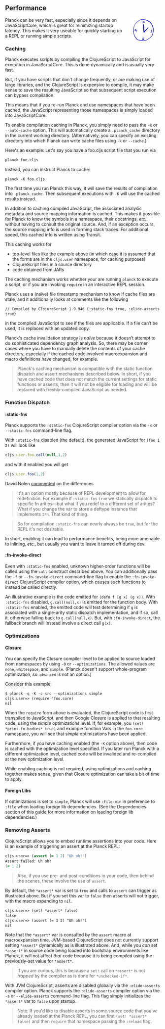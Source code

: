 ## Performance

<img width="85" align="right" style="margin: 0ex 1em" src="img/performance.jpg">

Planck can be very fast, especially since it depends on JavaScriptCore, which is great for minimizing startup latency. This makes it very useable for quickly starting up a REPL or running simple scripts.

### Caching

Planck executes scripts by compiling the ClojureScript to JavaScript for execution in JavaScriptCore. This is done dynamically and is usually very fast.

But, if you have scripts that don't change frequently, or are making use of large libraries, and the ClojureScript is expensive to compile, it may make sense to save the resulting JavaScript so that subsequent script execution can bypass compilation.

This means that if you re-run Planck and use namespaces that have been cached, the JavaScript representing those namespaces is simply loaded into JavaScriptCore. 

To enable compilation caching in Planck, you simply need to pass the `-K` or `-​-​auto-cache` option. This will automatically create a `.planck_cache` directory in the current working directory. (Alternatively, you can specify an existing directory into which Planck can write cache files using `-k` or `-​-​cache`.) 

Here's an example: Let's say you have a foo.cljs script file that you run via

```sh
planck foo.cljs
```

Instead, you can instruct Planck to cache:

```
planck -K foo.cljs
```

The first time you run Planck this way, it will save the results of compilation into `.planck_cache`. Then subsequent executions with `-K` will use the cached results instead.

In addition to caching compiled JavaScript, the associated analysis metadata and source mapping information is cached. This makes it possible for Planck to know the symbols in a namespace, their docstrings, _etc._, without having to consult the original source. And, if an exception occurs, the source mapping info is used in forming stack traces. For additional speed, this cached info is written using Transit.

This caching works for

* top-level files like the example above (in which case it is assumed that the forms are in the `cljs.user` namespace, for caching purposes)
* ClojureScript files in a source directory
* code obtained from JARs

The caching mechanism works whether your are running `planck` to execute a script, or if you are invoking `require` in an interactive REPL session.

Planck uses a (naïve) file timestamp mechanism to know if cache files are stale, and it additionally looks at comments like the following

```
// Compiled by ClojureScript 1.9.946 {:static-fns true, :elide-asserts true}
```

in the compiled JavaScript to see if the files are applicable. If a file can’t be used, it is replaced with an updated copy.

Planck's cache invalidation strategy is _naïve_ because it doesn’t attempt to do sophisticated dependency graph analysis. So, there may be corner cases where you have to manually delete the contents of your cache directory, especially if the cached code involved macroexpansion and macro definitions have changed, for example.

> Planck's caching mechanism is compatible with the static function dispatch and assert mechanisms described below. In short, if you have cached code that does not match the current settings for static functions or asserts, then it will not be eligible for loading and will be replaced with freshly-compiled JavaScript as needed. 

### Function Dispatch

#### :static-fns

Planck supports the `:static-fns` ClojureScript compiler option via the `-s` or `-​-​static-fns` command-line flag.

With `:static-fns` disabled (the default), the generated JavaScript for `(foo 1 2)` will look like 

```js
cljs.user.foo.call(null,1,2)
```

and with it enabled you will get

```js
cljs.user.foo(1,2)
```

David Nolen [commented](https://groups.google.com/forum/m/#!msg/clojurescript/holhVap5Rjc/f9bUE26waakJ) on the differences

> It's an option mostly because of REPL development to allow for redefinition. For example if `:static-fns` `true` we statically dispatch to specific fn arities—but what if you redef to a different set of arities? What if you change the var to store a deftype instance that implements `IFn`. That kind of thing.


> So for compilation `:static-fns` can nearly always be `true`, but for the REPL it's not desirable.


In short, enabling it can lead to performance benefits, being more amenable to inlining, _etc._, but usually you want to leave it turned off during dev.

#### :fn-invoke-direct

Even with `:static-fns` enabled, unknown higher-order functions will be called using the `call` construct described above. You can additionally pass the `-f` or `-​-​fn-invoke-direct` command-line flag to enable the `:fn-invoke-direct` ClojureScript compiler option, which causes such functions to instead be called directly.

An illustrative example is the code emitted for `(defn f [g x] (g x))`. With `:static-fns` disabled, `g.call(null,x)` is emitted for the function body. With `:static-fns` enabled, the emitted code will test determining if `g` is associated with a single-arity static dispatch implementation, and if so, call it, otherwise falling back to `g.call(null,x)`. But, with `:fn-invoke-direct`, the fallback branch will instead involve a direct call `g(x)`.

### Optimizations

#### Closure
You can specify the Closure compiler level to be applied to source loaded from namespaces by using `-O` or `-​-optimizations`. The allowed values are `none`, `whitespace`, and `simple`. (Planck doesn't support whole-program optimization, so `advanced` is not an option.)

Consider this example:

```text
$ planck -q -K -c src --optimizations simple
cljs.user=> (require 'foo.core)
nil
```

When the `require` form above is evaluated, the ClojureScript code is first transpiled to JavaScript, and then Google Closure is applied to that resulting code, using the _simple_ optimizations level. If, for example, you `(set! *print-fn-bodies* true)` and example function Vars in the `foo.core` namespace, you will see that _simple_ optimizations have been applied.

Furthermore, if you have caching enabled (the `-K` option above), then code is cached with the optimization level specified. If you later run Planck with a different optimization level, cached code will be invalided and re-compiled at the new optimization level.

While enabling caching is not required, using optimizations and caching together makes sense, given that Closure optimization can take a bit of time to apply.

#### Foreign Libs

If optimizations is set to `simple`, Planck will use `:file-min` in preference to `:file` when loading foreign lib dependencies. (See the Dependencies section of this guide for more information on loading foreign lib dependencies.)

### Removing Asserts

ClojureScript allows you to embed runtime assertions into your code. Here is an example of triggering an assert at the Planck REPL:

```clojure
cljs.user=> (assert (= 1 2) "Uh oh!")
Assert failed: Uh oh!
(= 1 2)
```

> Also, if you use pre- and post-conditions in your code, then behind the scenes, these involve the use of `assert`.

By default, the `*assert*` var is set to `true` and calls to `assert` can trigger as illustrated above. But if you set this var to `false` then asserts will not trigger, with the macro expanding to `nil`.

```
cljs.user=> (set! *assert* false)
false
cljs.user=> (assert (= 1 2) "Uh oh!")
nil
```

Note that the `*assert*` var is consulted by the `assert` macro at macroexpansion time. JVM-based ClojureScript does not currently support setting `*assert*` dynamically as is illustrated above. And, while you _can_ set `*assert*` in source code being loaded into bootstrap environments like Planck, it will not affect _that_ code because it is being compiled using the previously-set value for `*assert*`.

> If you are curious, this is because a `set!` call on `*assert*` is not _trapped_ by the compiler as is done for `*unchecked-if*`.

With JVM ClojureScript, asserts are disabled globally via the `:elide-asserts` compiler option. Planck supports the `:elide-asserts` compiler option via the `-a` or `-​-​elide-asserts` command-line flag. This flag simply initializes the `*assert*` var to `false` upon startup.

> Note: If you'd like to disable asserts in some source code that you've already loaded at the Planck REPL, you can first `(set! *assert* false)` and then `require` that namespace passing the `:reload` flag.


